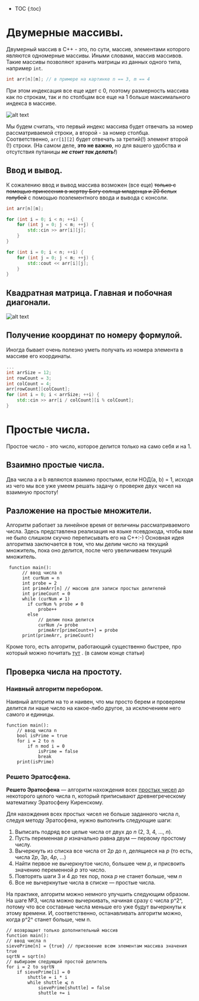 * TOC
{:toc}

# Двумерные массивы.

Двумерный массив в С++ - это, по сути, массив, элементами которого являются одномерные массивы. Иными словами, массив
массивов. Такие массивы позволяют хранить матрицы из данных одного типа, например `int`.

```c++
int arr[n][m]; // в примере на картинке n == 3, m == 4
```

При этом индексация все еще идет с 0, поэтому размерность массива как по строкам, так и по столбцам все еще на 1 больше
максимального индекса в массиве.

![alt text](https://www.internet-technologies.ru/wp-content/uploads/articles/201709/java-2d-array-170105.jpg)

Мы будем считать, что первый индекс массива будет отвечать за номер рассматриваемой строки, а второй - за номер столбца.
Соответственно, `arr[1][2]` будет отвечать за третий(!) элемент второй (!) строки. (На самом деле, **это не важно**, но
для вашего удобства и отсутствия путаницы ***не стоит так делать!***)

## Ввод и вывод.

К сожалению ввод и вывод массива возможен (все еще) ~~только с помощью принесения в жертву Богу солнца младенца и 20
белых голубей~~ с помощью поэлементного ввода и вывода с консоли.

```c++
int arr[n][m];

for (int i = 0; i < n; ++i) {
    for (int j = 0; j < m; ++j) {
        std::cin >> arr[i][j];
    }
}

for (int i = 0; i < n; ++i) {
    for (int j = 0; j < m; ++j) {
        std::cout << arr[i][j];
    }
}
```

## Квадратная матрица. Главная и побочная диагонали.

![alt text](http://textarchive.ru/images/910/1819980/58d873a7.png)

## Получение координат по номеру формулой.

Иногда бывает очень полезно уметь получать из номера элемента в массиве его координаты.

```c++
...
int arrSize = 12;
int rowCount = 3;
int colCount = 4;
arr[rowCount][colCount];
for (int i = 0; i < arrSize; ++i) {
	std::cin >> arr[i / colCount][i % colCount];
}
```

# Простые числа.

Простое число - это число, которое делится только на само себя и на 1.

## Взаимно простые числа.

Два числа a и b являются взаимно простыми, если НОД(a, b) = 1, исходя из чего мы все уже умеем решать задачу о проверке
двух чисел на взаимную простоту!

## Разложение на простые множители.

Алгоритм работает за линейное время от величины рассматриваемого числа. Здесь представлена реализация на языке
псевдокода, чтобы вам не было слишком скучно переписывать его на С++:-)
Основная идея алгоритма заключается в том, что мы делим число на текущий множитель, пока оно делится, после чего
увеличиваем текущий множитель.

```pseudocode
 function main():
      // ввод числа n
      int curNum = n
      int probe = 2
      int primeArr[n] // массив для записи простых делителей 
      int primeCount = 0
      while (curNum ≠ 1) 
        if curNum % probe ≠ 0
            probe++
        else
            // делим пока делится
            curNum /= probe
            primeArr[primeCount++] = probe
      print(primeArr, primeCount)
```

Кроме того, есть алгоритм, работающий существенно быстрее, про который можно
почитать [тут](https://neerc.ifmo.ru/wiki/index.php?title=%D0%A0%D0%B0%D0%B7%D0%BB%D0%BE%D0%B6%D0%B5%D0%BD%D0%B8%D0%B5_%D0%BD%D0%B0_%D0%BC%D0%BD%D0%BE%D0%B6%D0%B8%D1%82%D0%B5%D0%BB%D0%B8_(%D1%84%D0%B0%D0%BA%D1%82%D0%BE%D1%80%D0%B8%D0%B7%D0%B0%D1%86%D0%B8%D1%8F))
. (в самом конце статьи)

## Проверка числа на простоту.

### Наивный алгоритм перебором.

Наивный алгоритм на то и наивен, что мы просто берем и проверяем делится ли наше число на какое-либо другое, за
исключением него самого и единицы.

```pseudocode
function main():
	// ввод числа n	
	bool isPrime = true
	for i = 2 to n
		if n mod i = 0
      		isPrime = false
      		break
	print(isPrime)
```

### Решето Эратосфена.

**Решето Эратосфена** — алгоритм нахождения
всех [простых чисел](https://neerc.ifmo.ru/wiki/index.php?title=Простые_числа) до некоторого целого числа n, который
приписывают древнегреческому математику Эратосфену Киренскому.

Для нахождения всех простых чисел не больше заданного числа *n*, следуя методу Эратосфена, нужно выполнить следующие
шаги:

1. Выписать подряд все целые числа от двух до *n* (2, 3, 4, …, *n*).
2. Пусть переменная *p* изначально равна двум — первому простому числу.
3. Вычеркнуть из списка все числа от 2*p* до *n*, делящиеся на *p* (то есть, числа 2*p*, 3*p*, 4*p*, …)
4. Найти первое не вычеркнутое число, большее чем *p*, и присвоить значению переменной *p* это число.
5. Повторять шаги 3 и 4 до тех пор, пока *p* не станет больше, чем *n*
6. Все не вычеркнутые числа в списке — простые числа.

На практике, алгоритм можно немного улучшить следующим образом. На шаге №3, числа можно вычеркивать, начиная сразу с
числа p^2^, потому что все составные числа меньше его уже будут вычеркнуты к этому времени. И, соответственно,
останавливать алгоритм можно, когда p^2^ станет больше, чем n.

```pseudocode
// возвращает только дополнительный массив
function main():
// ввод числа n
sievePrime[n] = {true} // присвоение всем элементам массива значения true
sqrtN = sqrt(n)
// выбираем следующий простой делитель
for i = 2 to sqrtN
	if sievePrime[i] = 0
		shuttle = i * i
		while shuttle ⩽ n
			sievePrime[shuttle] = false
			shuttle += i
```

